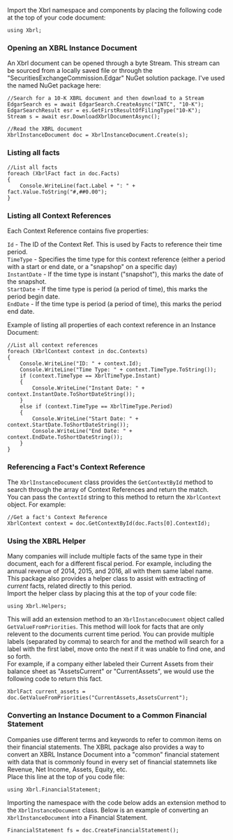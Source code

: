 Import the Xbrl namespace and components by placing the following code at the top of your code document:
~~~
using Xbrl;
~~~

### Opening an XBRL Instance Document
An Xbrl document can be opened through a byte Stream.  This stream can be sourced from a locally saved file or through the "SecuritiesExchangeCommission.Edgar" NuGet solution package.  I've used the named NuGet package here:
~~~
//Search for a 10-K XBRL document and then download to a Stream
EdgarSearch es = await EdgarSearch.CreateAsync("INTC", "10-K");
EdgarSearchResult esr = es.GetFirstResultOfFilingType("10-K");
Stream s = await esr.DownloadXbrlDocumentAsync();

//Read the XBRL document
XbrlInstanceDocument doc = XbrlInstanceDocument.Create(s);
~~~

### Listing all facts
~~~
//List all facts
foreach (XbrlFact fact in doc.Facts)
{
	Console.WriteLine(fact.Label + ": " + fact.Value.ToString("#,##0.00");
}
~~~

### Listing all Context References
Each Context Reference contains five properties:

`Id` - The ID of the Context Ref. This is used by Facts to reference their time period.  
`TimeType` - Specifies the time type for this context reference (either a period with a start or end date, or a "snapshop" on a specific day)  
`InstantDate` - If the time type is instant ("snapshot"), this marks the date of the snapshot.  
`StartDate` - If the time type is period (a period of time), this marks the period begin date.  
`EndDate` - If the time type is period (a period of time), this marks the period end date.

Example of listing all properties of each context reference in an Instance Document:
~~~
//List all context references
foreach (XbrlContext context in doc.Contexts)
{
    Console.WriteLine("ID: " + context.Id);
    Console.WriteLine("Time Type: " + context.TimeType.ToString());
    if (context.TimeType == XbrlTimeType.Instant)
    {
        Console.WriteLine("Instant Date: " + context.InstantDate.ToShortDateString());
    }
    else if (context.TimeType == XbrlTimeType.Period)
    {
        Console.WriteLine("Start Date: " + context.StartDate.ToShortDateString());
        Console.WriteLine("End Date: " + context.EndDate.ToShortDateString());
    }
}
~~~

### Referencing a Fact's Context Reference
The `XbrlInstanceDocument` class provides the `GetContextById` method to search through the array of Context References and return the match.  
You can pass the `ContextId` string to this method to return the `XbrlContext` object.
For example:
~~~
//Get a fact's Context Reference
XbrlContext context = doc.GetContextById(doc.Facts[0].ContextId);
~~~

### Using the XBRL Helper
Many companies will include multiple facts of the same type in their document, each for a different fiscal period. For example, including the annual revenue of 2014, 2015, and 2016, all with them same label name. This package also provides a helper class to assist with extracting of *current* facts, related directly to this period.  
Import the helper class by placing this at the top of your code file:
~~~
using Xbrl.Helpers;
~~~
This will add an extension method to an `XbrlInstanceDocument` object called `GetValueFromPriorities`. This method will look for facts that are only relevent to the documents current time period. You can provide multiple labels (separated by comma) to search for and the method will search for a label with the first label, move onto the next if it was unable to find one, and so forth.  
For example, if a company either labeled their Current Assets from their balance sheet as "AssetsCurrent" or "CurrentAssets", we would use the following code to return this fact.
~~~
XbrlFact current_assets = doc.GetValueFromPriorities("CurrentAssets,AssetsCurrent");
~~~

### Converting an Instance Document to a Common Financial Statement
Companies use different terms and keywords to refer to common items on their financial statements. The XBRL package also provides a way to convert an XBRL Instance Document into a "common" financial statement with data that is commonly found in every set of financial statemnets like Revenue, Net Income, Assets, Equity, etc.  
Place this line at the top of you code file:
~~~
using Xbrl.FinancialStatement;
~~~
Importing the namespace with the code below adds an extension method to the `XbrlInstanceDocument` class. Below is an example of converting an `XbrlInstanceDocument` into a Financial Statement.
~~~
FinancialStatement fs = doc.CreateFinancialStatement();
~~~

